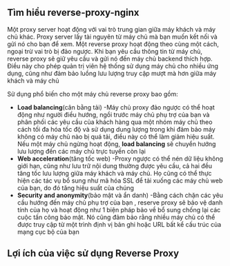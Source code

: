 ## Tìm hiểu reverse-proxy-nginx
Một proxy server hoạt động với vai trò trung gian giữa máy khách và máy chủ khác. Proxy server lấy tài nguyên từ máy chủ mà bạn muốn kết nối và gửi nó cho bạn để xem. Một reverse proxy hoạt động theo cùng một cách, ngoại trừ vai trò bị đảo ngược. Khi bạn yêu cầu thông tin từ máy chủ, reverse proxy sẽ giữ yêu cầu và gửi nó đến máy chủ backend thích hợp. Điều này cho phép quản trị viên hệ thống sử dụng máy chủ cho nhiều ứng dụng, cũng như đảm bảo luồng lưu lượng truy cập mượt mà hơn giữa máy khách và máy chủ

Sử dụng phổ biến cho một máy chủ reverse proxy bao gồm:
  * **Load balancing**(cân bằng tải) -Máy chủ proxy đảo ngược có thể hoạt động như người điều hướng, ngồi trước máy chủ phụ trợ của bạn và phân phối các yêu cầu của khách hàng qua một nhóm máy chủ theo cách tối đa hóa tốc độ và sử dụng dung lượng trong khi đảm bảo máy không có máy chủ nào bị quá tải, điều này có thể làm giảm hiệu suất. Nếu một máy chủ ngừng hoạt động, **load balancing** sẽ chuyển hướng lưu lượng đến các máy chủ trực tuyến còn lại
  * **Web acceleration**(tăng tốc web) -Proxy ngược có thể nén dữ liệu không giới hạn, cũng như lưu trữ nội dung thường được yêu cầu, cả hai đều tăng tốc lưu lượng giữa máy khách và máy chủ. Họ cũng có thể thực hiện các tác vụ bổ sung như mã hóa SSL để tải xuống các máy chủ web của bạn, do đó tăng hiệu suất của chúng
  * **Security and anonymity**(bảo mật và ẩn danh) -Bằng cách chặn các yêu cầu hướng đến máy chủ phụ trợ của bạn , reserve proxy sẽ bảo vệ danh tính của họ và hoạt động như 1 biện pháp bảo về bổ sung chống lại các cuộc tấn công bảo mật. Nó cũng đảm bảo rằng nhiều máy chủ có thể  được truy cập từ một trình định vị bản ghi hoặc URL bất kể cấu trúc của mạng cục bộ của bạn

## Lợi ích của việc sử dụng Reverse Proxy 
